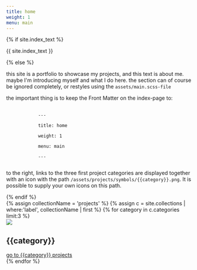```yaml
---
title: home
weight: 1
menu: main
---
```


<section id="about">
    {% if site.index_text %}
    <p>{{ site.index_text }} </p>
    {% else %}
    <p>this site is a portfolio to showcase my projects, and this text is about me. maybe I'm introducing myself and what I do here. the section can of course be ignored completely, or restyles using the <code>assets/main.scss-file</code></p>
    <p>the important thing is to keep the Front Matter on the index-page to:
    <br />
    <br />
        <code>
            ---<br />
            title: home<br />
            weight: 1<br />
            menu: main<br />
            ---
        </code>  
    </p>
    <p>to the right, links to the three first project categories are displayed together with an icon with the path
        <code>/assets/projects/symbols/{{category}}.png</code>. It is possible to supply your own icons on this path.
    </p>
    {% endif %}
</section>

<section id="projects">
    {% assign collectionName = 'projects' %}
    {% assign c = site.collections | where:'label', collectionName | first %}
    {% for category in c.categories limit:3 %}
    <div id="{{category}}">
        <img src="/assets/projects/symbols/{{category}}.png" />
        <h2>{{category}}</h2>
        <a href="/projects#{{category}}">go to {{category}} projects</a>
    </div>
    {% endfor %}
</section>
